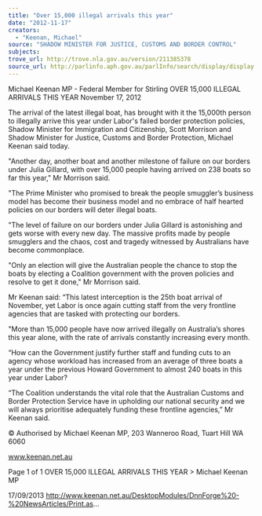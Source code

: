 ```yaml
---
title: "Over 15,000 illegal arrivals this year"
date: "2012-11-17"
creators:
  - "Keenan, Michael"
source: "SHADOW MINISTER FOR JUSTICE, CUSTOMS AND BORDER CONTROL"
subjects:
trove_url: http://trove.nla.gov.au/version/211385378
source_url: http://parlinfo.aph.gov.au/parlInfo/search/display/display.w3p;query=Id%3A%22media/pressrel/2731240%22
---
```


 Michael Keenan MP - Federal Member for  Stirling OVER 15,000 ILLEGAL ARRIVALS THIS  YEAR November 17, 2012

 The arrival of the latest illegal boat, has brought with it the 15,000th person to illegally arrive this year under Labor's failed  border protection policies,  Shadow Minister for Immigration and Citizenship, Scott Morrison and Shadow Minister for  Justice, Customs and Border Protection, Michael Keenan said today.

 "Another day, another boat and another milestone of failure on our borders under Julia Gillard, with over 15,000 people  having arrived on 238 boats so far this year," Mr Morrison said.

 "The Prime Minister who promised to break the people smuggler’s business model has become their business model and  no embrace of half hearted policies on our borders will deter illegal boats.

 "The level of failure on our borders under Julia Gillard is astonishing and gets worse with every new day. The massive  profits made by people smugglers and the chaos, cost and tragedy witnessed by Australians have become commonplace.

 "Only an election will give the Australian people the chance to stop the boats by electing a Coalition government with the  proven policies and resolve to get it done," Mr Morrison said.

 Mr Keenan said: “This latest interception is the 25th boat arrival of November, yet Labor is once again cutting staff from  the very frontline agencies that are tasked with protecting our borders.

 "More than 15,000 people have now arrived illegally on Australia’s shores this year alone, with the rate of arrivals  constantly increasing every month.

 “How can the Government justify further staff and funding cuts to an agency whose workload has increased from an  average of three boats a year under the previous Howard Government to almost 240 boats in this year under Labor?

 “The Coalition understands the vital role that the Australian Customs and Border Protection Service have in upholding our  national security and we will always prioritise adequately funding these frontline agencies,” Mr Keenan said.

 © Authorised by Michael Keenan MP, 203 Wanneroo Road, Tuart Hill WA 6060

 www.keenan.net.au

 Page 1 of 1 OVER 15,000 ILLEGAL ARRIVALS THIS YEAR > Michael Keenan MP

 17/09/2013 http://www.keenan.net.au/DesktopModules/DnnForge%20-%20NewsArticles/Print.as...

